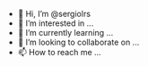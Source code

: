 - 👋 Hi, I’m @sergiolrs
- 👀 I’m interested in ...
- 🌱 I’m currently learning ...
- 💞️ I’m looking to collaborate on ...
- 📫 How to reach me ...

<!---
sergiolrs/sergiolrs is a ✨ special ✨ repository because its `README.md` (this file) appears on your GitHub profile.
You can click the Preview link to take a look at your changes.
--->
